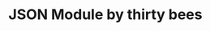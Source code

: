 ---
title: JSON Module by thirty bees
tags:
  - "rich snippets"
  - "json"
  - "seo"
  - "google"
audience: merchants
permalink: /native-modules/json-module/
---